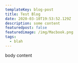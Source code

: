 ```yaml
---
templateKey: blog-post
title: Test Blog
date: 2020-03-10T19:53:52.129Z
description: some content
featuredpost: false
featuredimage: /img/Macbook.png
tags:
  - blah
---
```

body content
